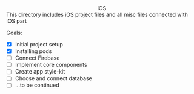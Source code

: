 <center>  iOS </center>
This directory includes iOS project files and all misc files connected with iOS part

Goals:
- [x] Initial project setup
- [x] Installing pods
- [ ] Connect Firebase
- [ ] Implement core components
- [ ] Create app style-kit
- [ ] Choose and connect database
- [ ] ...to be continued
